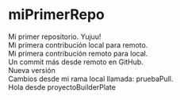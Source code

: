 # miPrimerRepo

Mi primer repositorio. Yujuu!<br>
Mi primera contribución local para remoto.<br>
Mi primera contribución remoto para local.<br>
Un commit más desde remoto en GitHub.<br>
Nueva versión<br>
Cambios desde mi rama local llamada: pruebaPull.<br>
Hola desde proyectoBuilderPlate<br>

